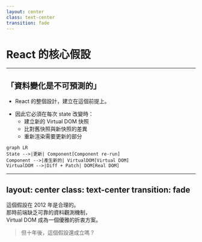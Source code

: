 ```yaml
---
layout: center
class: text-center
transition: fade
---
```


# React 的核心假設

---

## 「資料變化是不可預測的」

- React 的整個設計，建立在這個前提上。  

<v-clicks class="list-disc" transation="fade">

- 因此它必須在每次 state 改變時：  
  - 建立新的 Virtual DOM 快照  
  - 比對舊快照與新快照的差異  
  - 重新渲染需要更新的部分

</v-clicks>

<v-click>

```mermaid
graph LR
State -->|更新| Component[Component re-run]
Component -->|產生新的| VirtualDOM[Virtual DOM]
VirtualDOM -->|Diff + Patch| DOM[Real DOM]
```

</v-click>

---
layout: center
class: text-center
transition: fade
---
這個假設在 2012 年是合理的。  
那時前端缺乏可靠的資料觀測機制，  
Virtual DOM 成為一個優雅的折衷方案。

<v-click>

> 但十年後，這個假設還成立嗎？

</v-click>